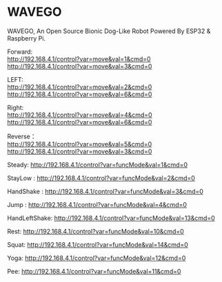 # WAVEGO
WAVEGO, An Open Source Bionic Dog-Like Robot Powered By ESP32 &amp; Raspberry Pi.

Forward:   
http://192.168.4.1/control?var=move&val=1&cmd=0  
http://192.168.4.1/control?var=move&val=3&cmd=0

LEFT:   
http://192.168.4.1/control?var=move&val=2&cmd=0  
http://192.168.4.1/control?var=move&val=6&cmd=0

Right:   
http://192.168.4.1/control?var=move&val=4&cmd=0  
http://192.168.4.1/control?var=move&val=6&cmd=0
		 
Reverse：  
http://192.168.4.1/control?var=move&val=5&cmd=0  
http://192.168.4.1/control?var=move&val=3&cmd=0

Steady:  http://192.168.4.1/control?var=funcMode&val=1&cmd=0
		 
StayLow : http://192.168.4.1/control?var=funcMode&val=2&cmd=0

HandShake : http://192.168.4.1/control?var=funcMode&val=3&cmd=0

Jump : http://192.168.4.1/control?var=funcMode&val=4&cmd=0

HandLeftShake: http://192.168.4.1/control?var=funcMode&val=13&cmd=0

Rest: http://192.168.4.1/control?var=funcMode&val=10&cmd=0

Squat: http://192.168.4.1/control?var=funcMode&val=14&cmd=0

Yoga: http://192.168.4.1/control?var=funcMode&val=12&cmd=0

Pee: http://192.168.4.1/control?var=funcMode&val=11&cmd=0
